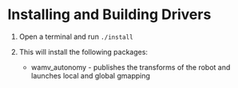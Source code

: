 # Installing and Building Drivers
1) Open a terminal and run ```./install```

2) This will install the following packages:
	* wamv_autonomy - publishes the transforms of the robot and launches local and global gmapping